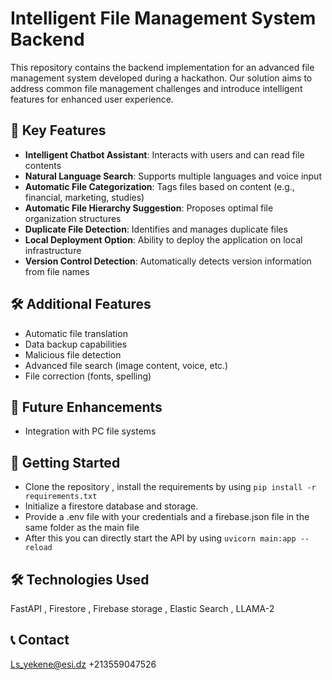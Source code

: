 # Intelligent File Management System Backend

This repository contains the backend implementation for an advanced file management system developed during a hackathon. Our solution aims to address common file management challenges and introduce intelligent features for enhanced user experience.

## 🚀 Key Features

- **Intelligent Chatbot Assistant**: Interacts with users and can read file contents
- **Natural Language Search**: Supports multiple languages and voice input
- **Automatic File Categorization**: Tags files based on content (e.g., financial, marketing, studies)
- **Automatic File Hierarchy Suggestion**: Proposes optimal file organization structures
- **Duplicate File Detection**: Identifies and manages duplicate files
- **Local Deployment Option**: Ability to deploy the application on local infrastructure
- **Version Control Detection**: Automatically detects version information from file names

## 🛠️ Additional Features

- Automatic file translation
- Data backup capabilities
- Malicious file detection
- Advanced file search (image content, voice, etc.)
- File correction (fonts, spelling)

## 🔮 Future Enhancements

- Integration with PC file systems

## 🚀 Getting Started

- Clone the repository , install the requirements by using `pip install -r requirements.txt`
- Initialize a firestore database and storage.
- Provide a .env file with your credentials and a firebase.json file in the same folder as the main file
- After this you can directly start the API by using `uvicorn main:app --reload`

## 🛠️ Technologies Used

FastAPI , Firestore , Firebase storage , Elastic Search , LLAMA-2

## 📞 Contact

Ls_yekene@esi.dz 
+213559047526

